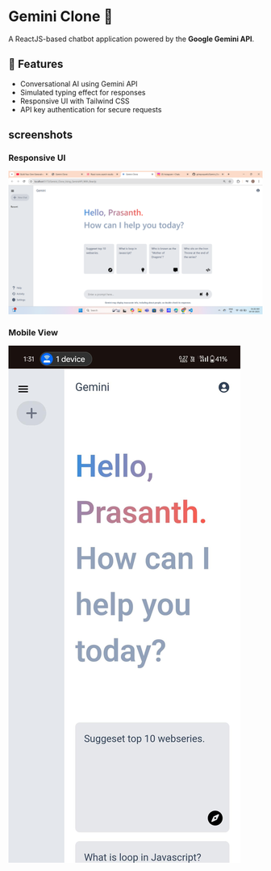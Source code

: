 # Gemini Clone 🚀

A ReactJS-based chatbot application powered by the **Google Gemini API**.

## 🚀 Features
- Conversational AI using Gemini API
- Simulated typing effect for responses
- Responsive UI with Tailwind CSS
- API key authentication for secure requests

## screenshots

### Responsive UI
![Lap view](public/s1.png)

### Mobile View
![mobile view](public/s2.jpg)
